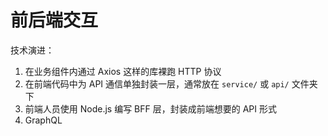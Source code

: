 # 前后端交互
技术演进：
1. 在业务组件内通过 Axios 这样的库裸跑 HTTP 协议
2. 在前端代码中为 API 通信单独封装一层，通常放在 `service/` 或 `api/` 文件夹下
3. 前端人员使用 Node.js 编写 BFF 层，封装成前端想要的 API 形式
4. GraphQL
